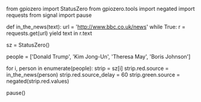 from gpiozero import StatusZero
from gpiozero.tools import negated
import requests
from signal import pause

def in_the_news(text):
    url = 'http://www.bbc.co.uk/news'
    while True:
        r = requests.get(url)
        yield text in r.text

sz = StatusZero()

people = ['Donald Trump', 'Kim Jong-Un', 'Theresa May', 'Boris Johnson']

for i, person in enumerate(people):
    strip = sz[i]
    strip.red.source = in_the_news(person)
    strip.red.source_delay = 60
    strip.green.source = negated(strip.red.values)

pause()
